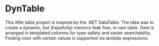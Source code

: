 # DynTable

This little table project is inspired by the .NET DataTable.
The idea was to create a dynamic, but (hopefully) memory-leak free, in-ram table.
Data is arranged in templated columns for type-safety and easier searchability.
Finding rows with certain values is supported via lambda-expressions.
